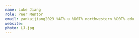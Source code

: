 ```yaml
---
name: Luke Jiang
role: Peer Mentor
email: yankaijiang2023 %AT% u %D0T% northwestern %D0T% edu
website:
photo: LJ.jpg
---
```

